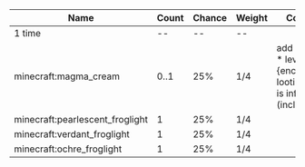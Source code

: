 | Name                            | Count | Chance | Weight | Comment                                                                       |
| ------------------------------- | ----- | ------ | ------ | ----------------------------------------------------------------------------- |
| 1 time                          |    -- |     -- |     -- |                                                                               |
| minecraft:magma_cream           |  0..1 |    25% |    1/4 | add drop: 0..1 * level {enchantment: looting}, size is inferior 2 (inclusive) |
| minecraft:pearlescent_froglight |     1 |    25% |    1/4 |                                                                               |
| minecraft:verdant_froglight     |     1 |    25% |    1/4 |                                                                               |
| minecraft:ochre_froglight       |     1 |    25% |    1/4 |                                                                               |